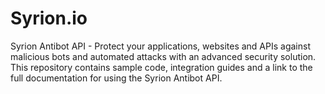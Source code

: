 # Syrion.io
Syrion Antibot API - Protect your applications, websites and APIs against malicious bots and automated attacks with an advanced security solution. This repository contains sample code, integration guides and a link to the full documentation for using the Syrion Antibot API.

